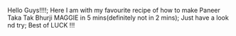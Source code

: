 Hello Guys!!!!;
Here I am with my favourite recipe of how to make Paneer Taka Tak Bhurji MAGGIE in 5 mins(definitely not in 2 mins);
Just have a look nd try;
Best of LUCK !!!
